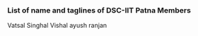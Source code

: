### List of name and taglines of DSC-IIT Patna Members 

Vatsal Singhal 
<naam nhi suna hoga :->
<suna hua hai.>
Vishal
ayush ranjan 
<naam to suna hi hoga B->

